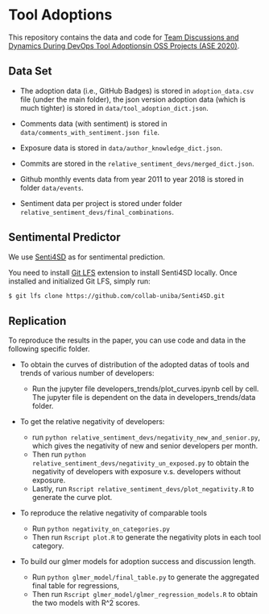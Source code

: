 # Tool Adoptions
This repository contains the data and code for [Team Discussions and Dynamics During DevOps Tool Adoptionsin OSS Projects (ASE 2020)](https://www.cs.ucdavis.edu/~filkov/papers/ase2020.pdf).

## Data Set
- The adoption data (i.e., GitHub Badges) is stored in `adoption_data.csv` file (under the main folder), the json version adoption data (which is much tighter) is stored in `data/tool_adoption_dict.json`.

- Comments data (with sentiment) is stored in `data/comments_with_sentiment.json file`.

- Exposure data is stored in `data/author_knowledge_dict.json`.

- Commits are stored in the `relative_sentiment_devs/merged_dict.json`.

- Github monthly events data from year 2011 to year 2018 is stored in folder `data/events`.

- Sentiment data per project is stored under folder `relative_sentiment_devs/final_combinations`.

## Sentimental Predictor
We use [Senti4SD](https://github.com/collab-uniba/Senti4SD) as for sentimental prediction. 

You need to install [Git LFS](https://git-lfs.github.com) extension to install Senti4SD locally. Once installed and initialized Git LFS, simply run:

```bash
$ git lfs clone https://github.com/collab-uniba/Senti4SD.git
```

## Replication
To reproduce the results in the paper, you can use code and data in the following specific folder.

- To obtain the curves of distribution of the adopted datas of tools and trends of various number of developers:
  - Run the jupyter file developers_trends/plot_curves.ipynb cell by cell. The jupyter file is dependent on the data in developers_trends/data folder.

- To get the relative negativity of developers: 
  - run `python relative_sentiment_devs/negativity_new_and_senior.py`, which gives the negativity of new and senior developers per month. 
  - Then run `python relative_sentiment_devs/negativity_un_exposed.py` to obtain the negativity of developers with exposure v.s. developers without exposure. 
  - Lastly, run `Rscript relative_sentiment_devs/plot_negativity.R` to generate the curve plot.

- To reproduce the relative negativity of comparable tools
  - Run `python negativity_on_categories.py`
  - Then run `Rscript plot.R` to generate the negativity plots in each tool category.

- To build our glmer models for adoption success and discussion length. 
  - Run `python glmer_model/final_table.py` to generate the aggregated final table for regressions, 
  - Then run `Rscript glmer_model/glmer_regression_models.R` to obtain the two models with R^2 scores.




